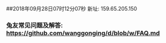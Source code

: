 ##2018年09月28日07时12分07秒 新址: 159.65.205.150
### 兔友常见问题及解答: https://github.com/wanggonging/d/blob/w/FAQ.md
